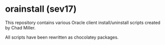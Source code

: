 orainstall (sev17)
==================================

This repository contains various Oracle client install/uninstall scripts created by Chad Miller.

All scripts have been rewritten as chocolatey packages.
